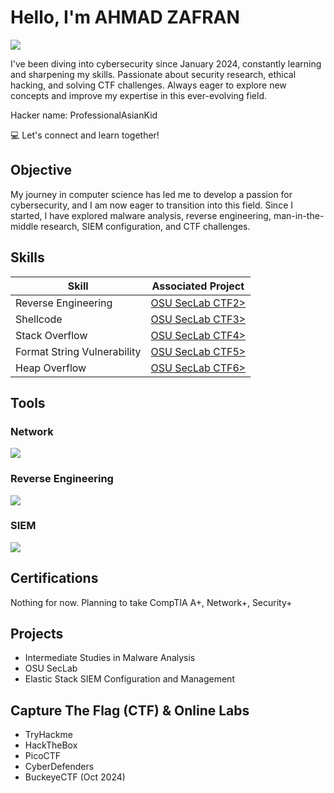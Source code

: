 # Hello, I'm AHMAD ZAFRAN
<a href="https://linkedin.com/in/zafran02/"><img src="https://img.shields.io/badge/-LinkedIn-0072b1?&style=for-the-badge&logo=linkedin&logoColor=white" /></a>

I've been diving into cybersecurity since January 2024, constantly learning and sharpening my skills. Passionate about security research, ethical hacking, and solving CTF challenges. Always eager to explore new concepts and improve my expertise in this ever-evolving field.

Hacker name: ProfessionalAsianKid

💻 Let's connect and learn together!

## Objective
My journey in computer science has led me to develop a passion for cybersecurity, and I am now eager to transition into this field. Since I started, I have explored malware analysis, reverse engineering, man-in-the-middle research, SIEM configuration, and CTF challenges.

## Skills
| Skill                                         | Associated Project         |
|-----------------------------------------------|----------------------------|
| Reverse Engineering                           | <a href="https://docs.google.com/document/d/1W5_33vylbeODcrIvQhH5kqTqt59Ae18GOAii5VTlY1g/edit?usp=sharing">OSU SecLab CTF2></a>|
| Shellcode                                     | <a href="https://docs.google.com/document/d/1dtI9JyZYQ-mJsOO_XUgpNR5sx7m3guqAscR4y0f3Q18/edit?usp=sharing">OSU SecLab CTF3></a>|
| Stack Overflow                                | <a href="https://docs.google.com/document/d/1LJ6jHC4texTRaMn5Wepshv2k81zmM_aTX1Eet9tYUlg/edit?usp=sharing">OSU SecLab CTF4></a>|
| Format String Vulnerability                   | <a href="https://docs.google.com/document/d/135UDbQdMVqDBg8peqEsiatFjiwCqttAPq_zVFiVYJvk/edit?usp=sharing">OSU SecLab CTF5></a>|
| Heap Overflow                                 | <a href="https://docs.google.com/document/d/1jxuCaIcTOXtr14rFuIuD7TEPUSWDin4tbOSHmgR_ZJw/edit?usp=sharing">OSU SecLab CTF6></a>|

## Tools
### Network
<div>
    <img src="https://img.shields.io/badge/-Wireshark-1679A7?&style=for-the-badge&logo=Wireshark&logoColor=white" />
</div>

### Reverse Engineering
<div>
    <img src="https://img.shields.io/badge/-Ghidra-FF0000?&style=for-the-badge&logo=Ghidra&logoColor=white" />
</div>

### SIEM
<div>
    <img src="https://img.shields.io/badge/-Elastic-005571?&style=for-the-badge&logo=Elastic&logoColor=white" />
</div>

## Certifications
<div>
   Nothing for now. Planning to take CompTIA A+, Network+, Security+
</div>

## Projects
- Intermediate Studies in Malware Analysis
- OSU SecLab
- Elastic Stack SIEM Configuration and Management

## Capture The Flag (CTF) & Online Labs
- TryHackme
- HackTheBox
- PicoCTF
- CyberDefenders
- BuckeyeCTF (Oct 2024)
